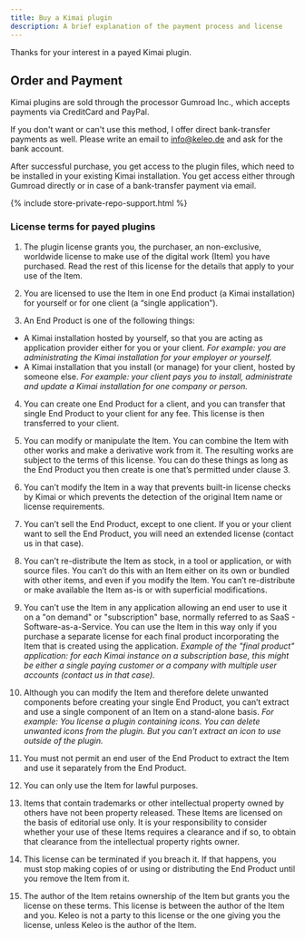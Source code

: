 ```yaml
---
title: Buy a Kimai plugin
description: A brief explanation of the payment process and license
---
```


Thanks for your interest in a payed Kimai plugin.

## Order and Payment

Kimai plugins are sold through the processor Gumroad Inc., which accepts payments via CreditCard and PayPal.

If you don't want or can't use this method, I offer direct bank-transfer payments as well.
Please write an email to [info@keleo.de](mailto:info@keleo.de) and ask for the bank account.

After successful purchase, you get access to the plugin files, which need to be installed in your existing Kimai installation.
You get access either through Gumroad directly or in case of a bank-transfer payment via email.

{% include store-private-repo-support.html %}

### License terms for payed plugins 

1. The plugin license grants you, the purchaser, an non-exclusive, worldwide license to make use of the digital work (Item) you have purchased. Read the rest of this license for the details that apply to your use of the Item.

2. You are licensed to use the Item in one End product (a Kimai installation) for yourself or for one client (a “single application”).

3. An End Product is one of the following things:
  - A Kimai installation hosted by yourself, so that you are acting as application provider either for you or your client.
  _For example: you are administrating the Kimai installation for your employer or yourself._
  - A Kimai installation that you install (or manage) for your client, hosted by someone else.
  _For example: your client pays you to install, administrate and update a Kimai installation for one company or person._

4. You can create one End Product for a client, and you can transfer that single End Product to your client for any fee. This license is then transferred to your client.

5. You can modify or manipulate the Item. You can combine the Item with other works and make a derivative work from it. The resulting works are subject to the terms of this license. You can do these things as long as the End Product you then create is one that’s permitted under clause 3.

6. You can’t modify the Item in a way that prevents built-in license checks by Kimai or which prevents the detection of the original Item name or license requirements.

7. You can’t sell the End Product, except to one client. If you or your client want to sell the End Product, you will need an extended license (contact us in that case).

8. You can’t re-distribute the Item as stock, in a tool or application, or with source files. You can’t do this with an Item either on its own or bundled with other items, and even if you modify the Item. You can’t re-distribute or make available the Item as-is or with superficial modifications.

9. You can’t use the Item in any application allowing an end user to use it on a "on demand" or "subscription" base, normally referred to as SaaS - Software-as-a-Service. You can use the Item in this way only if you purchase a separate license for each final product incorporating the Item that is created using the application.
_Example of the "final product" application: for each Kimai instance on a subscription base, this might be either a single paying customer or a company with multiple user accounts (contact us in that case)._

10. Although you can modify the Item and therefore delete unwanted components before creating your single End Product, you can’t extract and use a single component of an Item on a stand-alone basis.
_For example: You license a plugin containing icons. You can delete unwanted icons from the plugin. But you can't extract an icon to use outside of the plugin._

11. You must not permit an end user of the End Product to extract the Item and use it separately from the End Product.

12. You can only use the Item for lawful purposes.

13. Items that contain trademarks or other intellectual property owned by others have not been property released. These Items are licensed on the basis of editorial use only. It is your responsibility to consider whether your use of these Items requires a clearance and if so, to obtain that clearance from the intellectual property rights owner.

14. This license can be terminated if you breach it. If that happens, you must stop making copies of or using or distributing the End Product until you remove the Item from it.

15. The author of the Item retains ownership of the Item but grants you the license on these terms. This license is between the author of the Item and you. Keleo is not a party to this license or the one giving you the license, unless Keleo is the author of the Item.
